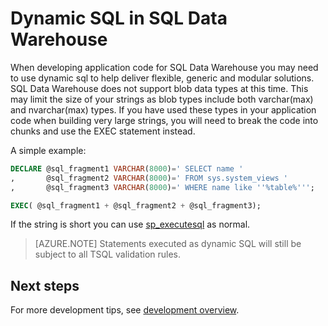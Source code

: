 <properties
   pageTitle="Dynamic SQL in SQL Data Warehouse | Microsoft Azure"
   description="Tips for using dynamic SQL in Azure SQL Data Warehouse for developing solutions."
   services="sql-data-warehouse"
   documentationCenter="NA"
   authors="jrowlandjones"
   manager="barbkess"
   editor=""/>

<tags
   ms.service="sql-data-warehouse"
   ms.devlang="NA"
   ms.topic="article"
   ms.tgt_pltfrm="NA"
   ms.workload="data-services"
   ms.date="03/23/2016"
   ms.author="jrj;barbkess;sonyama"/>

# Dynamic SQL in SQL Data Warehouse
When developing application code for SQL Data Warehouse you may need to use dynamic sql to help deliver flexible, generic and modular solutions. SQL Data Warehouse does not support blob data types at this time. This may limit the size of your strings as blob types include both varchar(max) and nvarchar(max) types. If you have used these types in your application code when building very large strings, you will need to break the code into chunks and use the EXEC statement instead.

A simple example:

```sql
DECLARE @sql_fragment1 VARCHAR(8000)=' SELECT name '
,       @sql_fragment2 VARCHAR(8000)=' FROM sys.system_views '
,       @sql_fragment3 VARCHAR(8000)=' WHERE name like ''%table%''';

EXEC( @sql_fragment1 + @sql_fragment2 + @sql_fragment3);
```

If the string is short you can use [sp_executesql][] as normal.

> [AZURE.NOTE] Statements executed as dynamic SQL will still be subject to all TSQL validation rules.

## Next steps
For more development tips, see [development overview][].

<!--Image references-->

<!--Article references-->
[development overview]: sql-data-warehouse-overview-develop.md

<!--MSDN references-->
[sp_executesql]: https://msdn.microsoft.com/library/ms188001.aspx

<!--Other Web references-->
